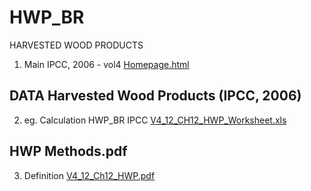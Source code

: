 # HWP_BR
HARVESTED WOOD PRODUCTS
1. Main IPCC, 2006 - vol4 [Homepage.html](https://www.ipcc-nggip.iges.or.jp/public/2006gl/vol4.html)



## DATA Harvested Wood Products  (IPCC, 2006)

2. eg. Calculation HWP_BR IPCC [V4_12_CH12_HWP_Worksheet.xls](https://www.ipcc-nggip.iges.or.jp/public/2006gl/pdf/4_Volume4/V4_12_Ch12_HWP_Worksheet.zip)


## HWP Methods.pdf

3. Definition [V4_12_Ch12_HWP.pdf](https://www.ipcc-nggip.iges.or.jp/public/2006gl/pdf/4_Volume4/V4_12_Ch12_HWP.pdf)


